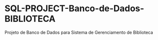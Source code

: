 # SQL-PROJECT-Banco-de-Dados-BIBLIOTECA
 Projeto de Banco de Dados para Sistema de Gerenciamento de Biblioteca
